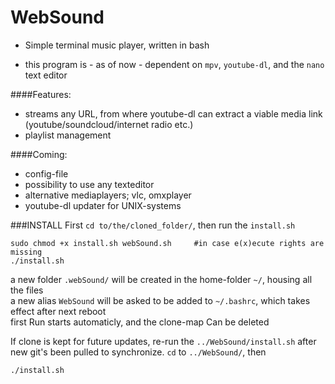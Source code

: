 # WebSound
- Simple terminal music player, written in bash
* this program is - as of now - dependent on `mpv`, `youtube-dl`, and the `nano` text editor


####Features:
- streams any URL, from where youtube-dl can extract a viable media link (youtube/soundcloud/internet radio etc.)
- playlist management

####Coming:
* config-file
* possibility to use any texteditor
* alternative mediaplayers; vlc, omxplayer
* youtube-dl updater for UNIX-systems

###INSTALL
First `cd to/the/cloned_folder/`, then run the `install.sh`
```
sudo chmod +x install.sh webSound.sh     #in case e(x)ecute rights are missing
./install.sh
```  
a new folder `.webSound/` will be created in the home-folder `~/`, housing all the files  
a new alias `WebSound` will be asked to be added to `~/.bashrc`, which takes effect after next reboot  
first Run starts automaticly, and the clone-map Can be deleted  

If clone is kept for future updates, re-run the `../WebSound/install.sh` after new git's been pulled to synchronize.   `cd` to `../WebSound/`, then
```
./install.sh
```

